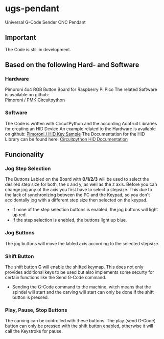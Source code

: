 # ugs-pendant
Universal G-Code Sender CNC Pendant

## Important
The Code is still in development. 

## Based on the following Hard- and Software
### Hardware
Pimoroni 4x4 RGB Button Board for Raspberry Pi Pico
The related Software is available on github:  
[Pimoroni / PMK Circuitpython](https://github.com/pimoroni/pmk-circuitpython)

### Software
The Code is written with CircuitPython and the according Adafruit Libraries for creating an  HID Device
An example related to the Hardware is available on github: 
[Pimoroni / HID Key Sample](https://github.com/pimoroni/pmk-circuitpython/blob/main/examples/hid-keys-simple.py)
The Documentation for the HID Library can be found here: 
[Circuitpython HID Documentation](https://docs.circuitpython.org/projects/hid/en/latest/api.html#adafruit-hid-keycode-keycode)

## Funcionality
### Jog Step Selection
The Buttons Labled on the Board with **0/1/2/3** will be used to select the desired step size for both, the x and y, as well as the z axis. Before you can change jog any of the axis you first have to select a stepsize. This due to the lack of synchronizing between the PC and the Keypad, so you don't accidentally jog with a different step size then selected on the keypad.

- If none of the step selection buttons is enabled, the jog buttons will light up red.
- If the step selection is enebled, the buttons light up blue.

### Jog Buttons
The jog buttons will move the labled axis according to the selected stepsize.

### Shift Button
The shift button **C** will enable the shifted keymap. This does not only provides additional keys to be used but also implements some securty for certain functions like the Send G-Code command.

- Sending the G-Code command to the machine, witch means that the spindel will start and the carving will start can only be done if the shift button is pressed.

### Play, Pause, Stop Buttons
The carving can be controlled with these buttons. The play (send G-Code) button can only be pressed with the shift button enabled, otherwise it will call the Keystroke for pause.

